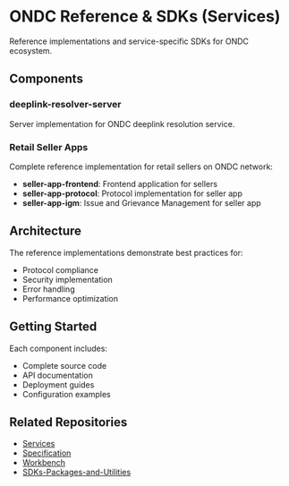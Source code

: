 # ONDC Reference & SDKs (Services)

Reference implementations and service-specific SDKs for ONDC ecosystem.

## Components

### deeplink-resolver-server
Server implementation for ONDC deeplink resolution service.

### Retail Seller Apps
Complete reference implementation for retail sellers on ONDC network:
- **seller-app-frontend**: Frontend application for sellers
- **seller-app-protocol**: Protocol implementation for seller app
- **seller-app-igm**: Issue and Grievance Management for seller app

## Architecture

The reference implementations demonstrate best practices for:
- Protocol compliance
- Security implementation
- Error handling
- Performance optimization

## Getting Started

Each component includes:
- Complete source code
- API documentation
- Deployment guides
- Configuration examples

## Related Repositories
- [Services](https://github.com/nmonga26/Services)
- [Specification](https://github.com/nmonga26/Specification)
- [Workbench](https://github.com/nmonga26/Workbench)
- [SDKs-Packages-and-Utilities](https://github.com/nmonga26/SDKs-Packages-and-Utilities)
